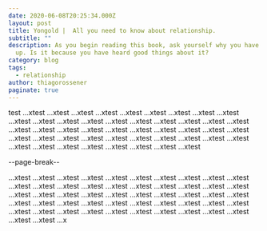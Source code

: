 ```yaml
---
date: 2020-06-08T20:25:34.000Z
layout: post
title: Yongold |  All you need to know about relationship.
subtitle: ""
description: As you begin reading this book, ask yourself why you have picked it
  up. Is it because you have heard good things about it?
category: blog
tags:
  - relationship
author: thiagorossener
paginate: true
---
```

test ...xtest ...xtest ...xtest ...xtest ...xtest ...xtest ...xtest ...xtest ...xtest ...xtest ...xtest ...xtest ...xtest ...xtest ...xtest ...xtest ...xtest ...xtest ...xtest ...xtest ...xtest ...xtest ...xtest ...xtest ...xtest ...xtest ...xtest ...xtest ...xtest ...xtest ...xtest ...xtest ...xtest ...xtest ...xtest ...xtest ...xtest ...xtest ...xtest ...xtest ...xtest ...xtest ...xtest ...xtest ...xtest ...xtest ...xtest



--page-break--

 ...xtest ...xtest ...xtest ...xtest ...xtest ...xtest ...xtest ...xtest ...xtest ...xtest ...xtest ...xtest ...xtest ...xtest ...xtest ...xtest ...xtest ...xtest ...xtest ...xtest ...xtest ...xtest ...xtest ...xtest ...xtest ...xtest ...xtest ...xtest ...xtest ...xtest ...xtest ...xtest ...xtest ...xtest ...xtest ...xtest ...xtest ...xtest ...xtest ...xtest ...xtest ...xtest ...xtest ...xtest ...xtest ...xtest ...xtest ...xtest ...xtest ...xtest ...xtest ...xtest ...x